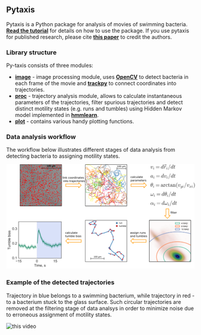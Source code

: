 ## Pytaxis
Pytaxis is a Python package for analysis of movies of swimming bacteria. [**Read the tutorial**](/examples/Full_walkthrough.ipynb) for details on how to use the package. If you use pytaxis for published research, please cite [**this paper**](https://www.biorxiv.org/content/early/2017/10/30/211474) to credit the authors. 

### Library structure
Py-taxis consists of three modules:
* [**image**](/py-taxis/image.py) - image processing module, uses [**OpenCV**](https://opencv.org/) to detect bacteria in each frame of the movie and [**trackpy**](https://github.com/soft-matter/trackpy) to connect coordinates into trajectories.
* [**proc**](/py-taxis/proc.py) - trajectory analysis module, allows to calculate instantaneous parameters of the trajectories, filter spurious trajectories and detect distinct motility states (e.g. runs and tumbles) using Hidden Markov model implemented in [**hmmlearn**](https://github.com/hmmlearn/hmmlearn). 
* [**plot**](/py-taxis/plot.py) - contains various handy plotting functions.


### Data analysis workflow
The workflow below illustrates different stages of data analysis from detecting bacteria to assigning motility states.



![Alt text](/examples/analysis_workflow.png?raw=true "Title")

### Example of the detected trajectories

Trajectory in blue belongs to a swimming bacterium, while trajectory in red - to a bacterium stuck to the glass surface. Such circular trajectories are removed at the filtering stage of data analsys in order to minimize noise due to erroneous assignment of motility states.

 ![**this video**](/examples/detected_trajectories.gif) 